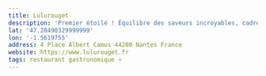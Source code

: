 ```yaml
---
title: Lulurouget
description: 'Premier étoilé ! Équilibre des saveurs incroyables, cadre chic mais décontracté. Très belle découverte !'
lat: '47.20490329999999'
lon: '-1.5619755'
address: 4 Place Albert Camus 44200 Nantes France
website: https://www.lulurouget.fr
tags: restaurant gastronomique ⭐️
---
```

